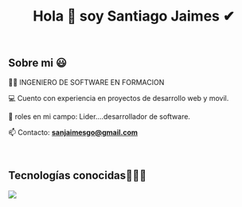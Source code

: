 <h1 align="center">Hola 👋 soy Santiago Jaimes ✔ </h1> 

<br>
<h2>Sobre mi 😃</h2>

<p align="left">
👨‍💻 INGENIERO DE SOFTWARE EN FORMACION
  
💻 Cuento con experiencia en proyectos de desarrollo web y movil.

📝 roles en mi campo: Lider....desarrollador de software.

📫 Contacto: **sanjaimesgo@gmail.com**
<!--Intro end-->
  </p>
<br>

<h2 >Tecnologías conocidas👨🏻‍💻</h2>
<!--tech stack icons-->
<p align="left">
  <a href="https://skillicons.dev">
    <img src="https://skillicons.dev/icons?i=py,css,html,mysql,sqlite,git,github,vscode,django,figma,react,typescript,react,tailwind,postgres,mongodb,express,firebase,javascript,redis,docker,azure,railway" />
  </a>
</p>
<br>

